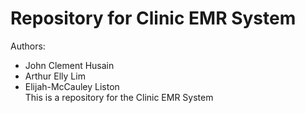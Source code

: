 # Repository for Clinic EMR System
Authors:
* John Clement Husain
* Arthur Elly Lim
* Elijah-McCauley Liston
\
This is a repository for the Clinic EMR System
